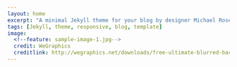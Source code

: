 ```yaml
---
layout: home
excerpt: "A minimal Jekyll theme for your blog by designer Michael Rose."
tags: [Jekyll, theme, responsive, blog, template]
image:
  <!--feature: sample-image-1.jpg-->
  credit: WeGraphics
  creditlink: http://wegraphics.net/downloads/free-ultimate-blurred-background-pack/
---
```

